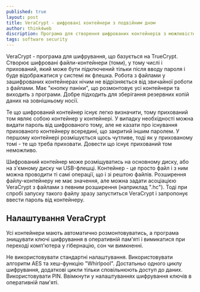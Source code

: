 ```yaml
---
published: true
layout: post
title: VeraCrypt - шифровані контейнери з подвійним дном 
author: think4web
discription: Програма для створення шифрованих контейнерів з можливістю приховання у них додаткових прихованих контейнерів та переконливого заперечення їх існування.
tags: software security
---
```


VeraCrypt - програма для шифрування, що базується на TrueCrypt. Створює шифровані файли-контейнери (томи), у тому числі і прихований, який може бути підключений тільки після вводу пароля і буде відображатися у системі як флешка. Робота з файлами у зашифрованих контейнерах нічим не відрізняється від звичайної роботи з файлами. Має "кнопку паніки", що розмонтовує усі контейнери та виходить з програми. Добре підходить для зберігання резервних копій даних на зовнішньому носії.

Те що шифрований контейнер існує легко визначити, тому прихований том являє собою контейнер у контейнері. У випадку необхідності можна видати пароль від шифрованого тому, але не казати про існування прихованого контейнеру всередині, що закритий іншим паролем. У першому контейнері розмішується щось чутливе, тоді як у прихованому томі - те що треба приховати. Довести що існує прихований том неможливо.

Шифрований контейнер може розміщуватись на основному диску, або на з'ємному диску чи USB-флешці. Контейнер - це просто файл і з ним можна проводити ті самі операції, що і зі рештою файлів. Розширення файлу-контейнеру не має значення, але можна задати асоціацією VeraCrypt з файлами з певним розширення (наприклад ".hc"). Тоді при спробі запуску такого файлу зразу запуститься VeraCrypt і запропонує ввести пароль від контейнеру.

## Налаштування VeraCrypt 

Усі контейнери мають автоматично розмонтовуватись, а програма знищувати ключі шифрування в оперативній пам'яті і вимикатися при переході комп'ютера у гібернацію, сон чи вимкненні.

Не використовувати стандартні налаштування. Використовувати алгоритм AES та хеш-функцію "Whirlpool". Достатьньо одного циклу шифрування, додаткові цикли тільки сповільнюють доступ до даних. Використовувати PIN. Ввімкнути у налаштуваннях шифрування ключів в оперативній пам'яті.
